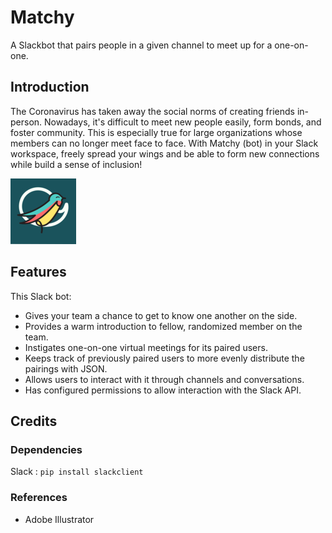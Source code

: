 # Matchy
A Slackbot that pairs people in a given channel to meet up for a one-on-one.

## Introduction
The Coronavirus has taken away the social norms of creating friends in-person. Nowadays, it's difficult to meet new people easily, form bonds, and foster community. This is especially true for large organizations whose members can no longer meet face to face. With Matchy (bot) in your Slack workspace, freely spread your wings and be able to form new connections while build a sense of inclusion!

![MatchyLogo](matchy_logo.jpg)

## Features
This Slack bot:
* Gives your team a chance to get to know one another on the side.
* Provides a warm introduction to fellow, randomized member on the team.
* Instigates one-on-one virtual meetings for its paired users.
* Keeps track of previously paired users to more evenly distribute the pairings with JSON.
* Allows users to interact with it through channels and conversations.
* Has configured permissions to allow interaction with the Slack API.

## Credits

### Dependencies
Slack : `pip install slackclient`

### References
* Adobe Illustrator
